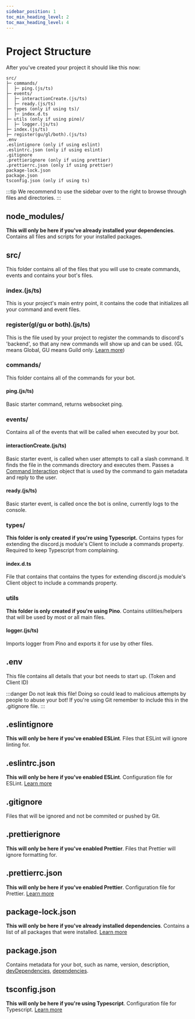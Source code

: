 ```yaml
---
sidebar_position: 1
toc_min_heading_level: 2
toc_max_heading_level: 4
---
```


# Project Structure

After you've created your project it should like this now:

```text
src/
├─ commands/
│  ├─ ping.(js/ts)
├─ events/
│  ├─ interactionCreate.(js/ts)
│  ├─ ready.(js/ts)
├─ types (only if using ts)/
│  ├─ index.d.ts
├─ utils (only if using pino)/
│  ├─ logger.(js/ts)
├─ index.(js/ts)
├─ register(gu/gl/both).(js/ts)
.env
.eslintignore (only if using eslint)
.eslintrc.json (only if using eslint)
.gitignore
.prettierignore (only if using prettier)
.prettierrc.json (only if using prettier)
package-lock.json
package.json
tsconfig.json (only if using ts)
```

:::tip
We recommend to use the sidebar over to the right to browse through files and directories.
:::

## node_modules/

**This will only be here if you've already installed your dependencies**. Contains all files and scripts for
your installed packages.

## src/

This folder contains all of the files that you will use to create commands, events and
contains your bot's files.

### index.(js/ts)

This is your project's main entry point, it contains the code that initializes all your command and event files.

### register(gl/gu or both).(js/ts)

This is the file used by your project to register the commands to discord's 'backend', so that any new commands will show up and can be used. (GL means Global, GU means Guild only. [Learn more](../options/deployment.md))

### commands/

This folder contains all of the commands for your bot.

#### ping.(js/ts)

Basic starter command, returns websocket ping.

### events/

Contains all of the events that will be called when executed by your bot.

#### interactionCreate.(js/ts)

Basic starter event, is called when user attempts to call a slash command. It finds the file in the commands directory and executes them. Passes a [Command Interaction](https://discord.js.org/#/docs/discord.js/main/class/CommandInteraction) object that is used by the command to gain metadata and reply to the user.

#### ready.(js/ts)

Basic starter event, is called once the bot is online, currently logs to the console.

### types/

**This folder is only created if you're using Typescript.** Contains types for extending the discord.js module's Client to include a commands property. Required to keep Typescript from complaining.

#### index.d.ts

File that contains that contains the types for extending discord.js module's Client object to include a commands
property.

### utils

**This folder is only created if you're using Pino**. Contains utilities/helpers that will be used by most
or all main files.

#### logger.(js/ts)

Imports logger from Pino and exports it for use by other files.

## .env

This file contains all details that your bot needs to start up. (Token and Client ID)

:::danger
Do not leak this file! Doing so could lead to malicious attempts by people to abuse your bot! If you're using Git
remember to include this in the .gitignore file.
:::

## .eslintignore

**This will only be here if you've enabled ESLint**. Files that ESLint will ignore linting for.

## .eslintrc.json

**This will only be here if you've enabled ESLint**. Configuration file for ESLint. [Learn more](https://eslint.org/docs/latest/user-guide/configuring/)

## .gitignore

Files that will be ignored and not be commited or pushed by Git.

## .prettierignore

**This will only be here if you've enabled Prettier**. Files that Prettier will ignore formatting for.

## .prettierrc.json

**This will only be here if you've enabled Prettier**. Configuration file for Prettier. [Learn more](https://prettier.io/docs/en/options.html)

## package-lock.json

**This will only be here if you've already installed dependencies**. Contains a list of all packages that were
installed. [Learn more](https://docs.npmjs.com/cli/v9/configuring-npm/package-lock-json?v=true)

## package.json

Contains metadata for your bot, such as name, version, description, [devDependencies](https://docs.npmjs.com/specifying-dependencies-and-devdependencies-in-a-package-json-file), [dependencies](https://docs.npmjs.com/specifying-dependencies-and-devdependencies-in-a-package-json-file).

## tsconfig.json

**This will only be here if you're using Typescript**. Configuration file for Typescript. [Learn more](https://www.typescriptlang.org/docs/handbook/tsconfig-json.html)
